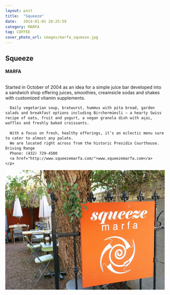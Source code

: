 ```yaml
---
layout: post
title:  "Squeeze"
date:   2014-01-01 20:25:59
category: MARFA
tag: COFFEE
cover_photo_url: images/marfa_squeeze.jpg
---
```


<div class="section-title">
	  <h2>Squeeze</h2>
  	<h4>MARFA</h4>
  	<div class="divider-border"></div>
</div> 
<div class="column small-6">
    <p>Started in October of 2004 as an idea for a simple juice bar developed into a sandwich shop offering juices, smoothies, creamsicle sodas and shakes with customized vitamin supplements. 

      Daily vegetarian soup, bratwurst, hummus with pita bread, garden salads and breakfast options including Birchermüesli – a hearty Swiss recipe of oats, fruit and yogurt, a vegan granola dish with açai, waffles and freshly baked croissants.

      With a focus on fresh, healthy offerings, it’s an eclectic menu sure to cater to almost any palate.
      We are located right across from the historic Presidio Courthouse.  Driving Range 
      Phone: (432) 729-4500
      <a href="http://www.squeezemarfa.com/">www.squeezemarfa.com</a>
    </p>
<div class="column small-6">
    <img src="/images/marfa_squeeze.jpg">
</div>   


